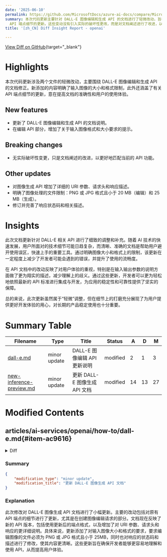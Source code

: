 ```yaml
---
date: '2025-06-10'
permalink: https://github.com/MicrosoftDocs/azure-ai-docs/compare/MicrosoftDocs:35b42f4...MicrosoftDocs:4e306c3
summary: 本次代码更新主要针对 DALL-E 图像编辑和生成 API 的文档进行了轻微改动，旨在提高文档的准确性和用户体验。新增内容包括输入图像的格式和大小限制的明确说明，以及对
  API 端点细节的更新。这些变动没有引入实际的破坏性更改，而是对文档阐述进行了改进，以更好地符合当前的 API 功能。此外，还增加了 URI 参数、请求头和响应描述的详细信息，以及对图像处理文件限制的明确规定。此次更新强调了用户体验，降低了开发者在使用过程中的潜在错误，尽管调整较小，但在细节上的精致处理展示了对用户开发体验的重视。
title: '[zh_CN] Diff Insight Report - openai'

---
```


[View Diff on GitHub](https://github.com/MicrosoftDocs/azure-ai-docs/compare/MicrosoftDocs:35b42f4...MicrosoftDocs:4e306c3){target="_blank"}

# Highlights
本次代码更新涉及两个文件的轻微改动，主要围绕 DALL-E 图像编辑和生成 API 的文档修正。新添加的内容明确了输入图像的大小和格式限制，此外还涵盖了有关 API 端点细节的更新，意在提高文档的准确性和用户的使用体验。

## New features
- 更新了 DALL-E 图像编辑和生成 API 的文档说明。
- 在编辑 API 部分，增加了关于输入图像格式和大小要求的提示。

## Breaking changes
- 无实际破坏性变更，只是文档阐述的改进，以更好地匹配当前的 API 功能。

## Other updates
- 对图像生成 API 增加了详细的 URI 参数、请求头和响应描述。
- 明确了图像处理的文件限制：PNG 或 JPG 格式且小于 20 MB（编辑）和 25 MB（生成）。
- 修订并完善了响应状态码和相关描述。

# Insights
此次文档更新针对 DALL-E 相关 API 进行了细致的调整和补充。随着 AI 技术的快速发展，用户所面对的技术细节可能日趋复杂，而清晰、准确的文档是帮助用户避开使用误区，快速上手的重要工具。通过明确图像大小和格式上的限制，该更新在一定程度上减少了开发者可能会遇到的错误，并提升了使用的流畅度。

在 API 文档中的改动反映了对用户体验的重视，特别是在输入输出参数的说明方面做了更为翔实的描述，减少理解上的歧义。通过这些更新，开发者可以更为轻松地依照最新的 API 标准进行集成与开发，为应用的稳定性和可靠性提供了坚实的保障。

总的来说，此次更新虽然属于“轻微”调整，但在细节上的打磨充分展现了为用户提供更好开发体验的用心，对长期的产品稳定使用也十分重要。

# Summary Table
|  Filename  | Type |    Title    | Status | A  | D  | M  |
|------------|------|-------------|--------|----|----|----|
| [dall-e.md](#item-ac9616) | minor update | DALL-E 图像编辑 API 更新说明 | modified | 2 | 1 | 3 | 
| [new-inference-preview.md](#item-bd665f) | minor update | 更新 DALL-E 图像生成 API 文档 | modified | 14 | 13 | 27 | 


# Modified Contents
## articles/ai-services/openai/how-to/dall-e.md{#item-ac9616}

<details>
<summary>Diff</summary>
````diff
@@ -239,7 +239,8 @@ The format in which DALL-E 3 generated images are returned. Must be one of `url`
 
 The Image Edit API allows you to modify existing images based on text prompts you provide. The API call is similar to the image generation API call, but you also need to provide an input image (base64-encoded image data).
 
-
+> [!IMPORTANT]
+> The input image must be less than 20 MB in size and must be a PNG or JPG file.
 
 #### [GPT-image-1](#tab/gpt-image-1)
 
````
</details>

### Summary

```json
{
    "modification_type": "minor update",
    "modification_title": "DALL-E 图像编辑 API 更新说明"
}
```

### Explanation
此次修改涉及对 DALL-E 图像编辑 API 文档的更新，增加了一条重要提示。新的内容强调了输入图像的限制条件，即输入图像的大小必须小于 20 MB，并且必须为 PNG 或 JPG 格式。此更新旨在确保用户在使用 API 时能够遵循正确的要求，从而提高使用体验和减少错误。这些变更有助于提供更清晰的指导信息，确保文档的准确性和实用性。

## articles/ai-services/openai/includes/api-versions/new-inference-preview.md{#item-bd665f}

<details>
<summary>Diff</summary>
````diff
@@ -634,20 +634,21 @@ Status Code: 200
 }
 ```
 
-## Create image edit
+## Image generations - Edit
 
 ```HTTP
-POST {endpoint}/openai/v1/images/edits?api-version=preview
+POST https://{endpoint}/openai/deployments/{deployment-id}/images/edits?api-version=2025-04-01-preview
 ```
 
-
+Edits an image from a text caption on a given gpt-image-1 model deployment
 
 ### URI Parameters
 
 | Name | In | Required | Type | Description |
 |------|------|----------|------|-----------|
 | endpoint | path | Yes | string<br>url | Supported Azure OpenAI endpoints (protocol and hostname, for example: `https://aoairesource.openai.azure.com`. Replace "aoairesource" with your Azure OpenAI resource name). https://{your-resource-name}.openai.azure.com |
-| api-version | query | No |  | The explicit Azure AI Foundry Models API version to use for this request.<br>`latest` if not otherwise specified. |
+| deployment-id | path | Yes | string |  |
+| api-version | query | Yes | string |  |
 
 ### Request Header
 
@@ -663,34 +664,34 @@ POST {endpoint}/openai/v1/images/edits?api-version=preview
 
 | Name | Type | Description | Required | Default |
 |------|------|-------------|----------|---------|
-| background | enum | Allows to set transparency for the background of the generated image(s). <br>This parameter is only supported for `gpt-image-1`. Must be one of <br>`transparent`, `opaque` or `auto` (default value). When `auto` is used, the <br>model will automatically determine the best background for the image.<br><br>If `transparent`, the output format needs to support transparency, so it <br>should be set to either `png` (default value) or `webp`.<br>Possible values: `transparent`, `opaque`, `auto` | No |  |
-| image | string or array |  | Yes |  |
-| mask | string |  | No |  |
-| model | string | The model deployment to use for the image edit operation. | Yes |  |
-| n | integer | The number of images to generate. Must be between 1 and 10. | No | 1 |
-| prompt | string | A text description of the desired image(s). The maximum length is 1000 characters for `dall-e-2`, and 32000 characters for `gpt-image-1`. | Yes |  |
+| image | string or array | The image(s) to edit. Must be a supported image file or an array of images. Each image should be a png, or jpg file less than 25MB. | Yes |  |
+| mask | string | An additional image whose fully transparent areas (e.g., where alpha is zero) indicate where the image should be edited. If there are multiple images provided, the mask will be applied to the first image. Must be a valid PNG file, less than 4MB, and have the same dimensions as the image. | No |  |
+| n | integer | The number of images to generate. | No | 1 |
+| prompt | string | A text description of the desired image(s). The maximum length is 32000 characters. | Yes |  |
 | quality | enum | The quality of the image that will be generated. `high`, `medium` and `low` are only supported for `gpt-image-1`. `dall-e-2` only supports `standard` quality. Defaults to `auto`.<br>Possible values: `standard`, `low`, `medium`, `high`, `auto` | No |  |
 | response_format | enum | The format in which the generated images are returned. Must be one of `url` or `b64_json`. URLs are only valid for 60 minutes after the image has been generated. This parameter is only supported for `dall-e-2`, as `gpt-image-1` will always return base64-encoded images.<br>Possible values: `url`, `b64_json` | No |  |
 | size | enum | The size of the generated images. Must be one of `1024x1024`, `1536x1024` (landscape), `1024x1536` (portrait), or `auto` (default value) for `gpt-image-1`, and one of `256x256`, `512x512`, or `1024x1024` for `dall-e-2`.<br>Possible values: `256x256`, `512x512`, `1024x1024`, `1536x1024`, `1024x1536`, `auto` | No |  |
 | user | string | A unique identifier representing your end-user, which can help OpenAI to monitor and detect abuse.  | No |  |
 
+
 ### Responses
 
 **Status Code:** 200
 
-**Description**: The request has succeeded. 
+**Description**: Ok 
 
 |**Content-Type**|**Type**|**Description**|
 |:---|:---|:---|
 |application/json | [AzureImagesResponse](#azureimagesresponse) | |
 
 **Status Code:** default
 
-**Description**: An unexpected error response. 
+**Description**: An error occurred. 
 
 |**Content-Type**|**Type**|**Description**|
 |:---|:---|:---|
-|application/json | [AzureErrorResponse](#azureerrorresponse) | |
+|application/json | [azureerrorresponse](#azureerrorresponse) | |
+
 
 ## Create image
 
````
</details>

### Summary

```json
{
    "modification_type": "minor update",
    "modification_title": "更新 DALL-E 图像生成 API 文档"
}
```

### Explanation
此次修改对 DALL-E 图像生成 API 文档进行了小幅更新。主要的改动包括对原有 API 端点的细节进行了更新，尤其是在创建图像编辑请求的部分。文档现在反映了新的 API 版本，包括使用更新后的端点格式，以及增加了对 URI 参数、请求头和响应的更详细说明。具体来说，更新添加了对输入图像大小和格式的要求，要求编辑图像的文件必须为 PNG 或 JPG 格式且小于 25MB，同时也对响应的状态码和描述进行了修改，使其内容更清晰。这些更新旨在确保开发者能够更容易地理解和使用 API，从而提高用户体验。


